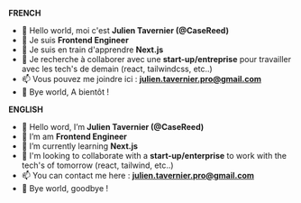 **FRENCH**
- 👋 Hello world, moi c'est **Julien Tavernier (@CaseReed)**
- 👀 Je suis **Frontend Engineer**
- 🌱 Je suis en train d'apprendre **Next.js**
- 💞️ Je recherche à collaborer avec une **start-up/entreprise** pour travailler avec les tech's de demain (react, tailwindcss, etc..)
- 📫 Vous pouvez me joindre ici : **julien.tavernier.pro@gmail.com**
- 👋 Bye world, A bientôt !

**ENGLISH**
- 👋 Hello word, I’m **Julien Tavernier (@CaseReed)**
- 👀 I’m am **Frontend Engineer**
- 🌱 I’m currently learning **Next.js**
- 💞️ I'm looking to collaborate with a **start-up/enterprise** to work with the tech's of tomorrow (react, tailwind, etc..)
- 📫 You can contact me here : **julien.tavernier.pro@gmail.com**
- 👋 Bye world, goodbye !
